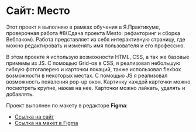 # Сайт: Место

Этот проект я выполняю в рамках обучения в Я.Практикуме, проверочная работа #8(Сдача проекта Mesto: рефакторинг и сборка Вебпаком).
Работа представляет из себя интерактивную страницу, где можно редактировать и изменять имя пользователя и его профессию. 

В этом проекте я использую возможности HTML, CSS, а так же базовые примемы из JS. С помощью Grid-ов в CSS, я реализовал небольшую гибкую фотогалерею и карточки локаций, также использовал flexbox возможности в некоторых местах. С помощью JS я реализовал возможность появления pop-up окон. Картинку каждой карточки можно посмотреть крупне, нажав на нее. Карточки можно лайкать, удалять и добавлять.

Проект выполнен по макету в редакторе **Figma**:
* [Ссылка на сайт](https://nikulinalexey.github.io/mesto/)
* [Ссылка на макет в Figma](https://www.figma.com/file/2cn9N9jSkmxD84oJik7xL7/JavaScript.-Sprint-4?node-id=0%3A1)
